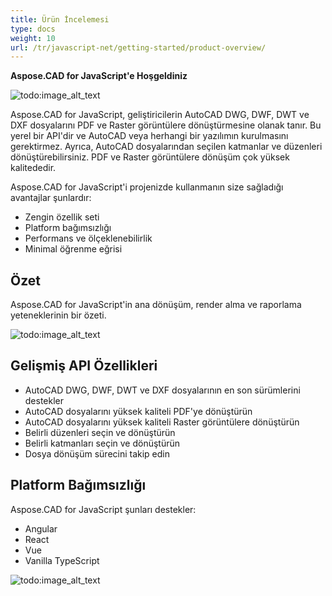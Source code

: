 ```yaml
---
title: Ürün İncelemesi
type: docs
weight: 10
url: /tr/javascript-net/getting-started/product-overview/
---
```


**Aspose.CAD for JavaScript'e Hoşgeldiniz**

![todo:image_alt_text](/cad/_assets/home_5.png)

Aspose.CAD for JavaScript, geliştiricilerin AutoCAD DWG, DWF, DWT ve DXF dosyalarını PDF ve Raster görüntülere dönüştürmesine olanak tanır. Bu yerel bir API'dir ve AutoCAD veya herhangi bir yazılımın kurulmasını gerektirmez. Ayrıca, AutoCAD dosyalarından seçilen katmanlar ve düzenleri dönüştürebilirsiniz. PDF ve Raster görüntülere dönüşüm çok yüksek kalitededir.

Aspose.CAD for JavaScript'i projenizde kullanmanın size sağladığı avantajlar şunlardır:

- Zengin özellik seti
- Platform bağımsızlığı
- Performans ve ölçeklenebilirlik
- Minimal öğrenme eğrisi

## **Özet**
Aspose.CAD for JavaScript'in ana dönüşüm, render alma ve raporlama yeteneklerinin bir özeti.

![todo:image_alt_text](/cad/_assets/javascript-net/product-overview_2.png)
## **Gelişmiş API Özellikleri**
- AutoCAD DWG, DWF, DWT ve DXF dosyalarının en son sürümlerini destekler
- AutoCAD dosyalarını yüksek kaliteli PDF'ye dönüştürün
- AutoCAD dosyalarını yüksek kaliteli Raster görüntülere dönüştürün
- Belirli düzenleri seçin ve dönüştürün
- Belirli katmanları seçin ve dönüştürün
- Dosya dönüşüm sürecini takip edin
## **Platform Bağımsızlığı**
Aspose.CAD for JavaScript şunları destekler:

- Angular
- React
- Vue
- Vanilla TypeScript

![todo:image_alt_text](/cad/_assets/javascript-net/product-overview_3.png)

